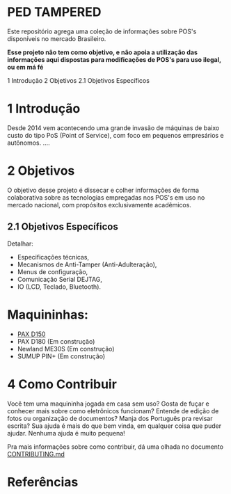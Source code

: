# PED TAMPERED

Este repositório agrega uma coleção de informações sobre POS's disponíveis no mercado Brasileiro. 

**Esse projeto não tem como objetivo, e não apoia a utilização das informações aqui dispostas para modificações de POS's para uso ilegal, ou em má fé**

1 Introdução
2 Objetivos
2.1 Objetivos Específicos



# 1 Introdução

Desde 2014 vem acontecendo uma grande invasão de máquinas de baixo custo do tipo PoS (Point of Service), com foco em pequenos empresários e autônomos.  ....


# 2 Objetivos

O objetivo desse projeto é dissecar e colher informações de forma colaborativa sobre as tecnologias empregadas nos POS's em uso no mercado nacional, com propósitos exclusivamente acadêmicos. 

## 2.1 Objetivos Específicos

Detalhar:

* Especificações técnicas,
* Mecanismos de Anti-Tamper (Anti-Adulteração),
* Menus de configuração,
* Comunicação Serial DEJTAG,
* IO (LCD, Teclado, Bluetooth).

# Maquininhas:

* [PAX D150](PAX-D150.md)
* PAX D180 (Em construção)
* Newland ME30S (Em construção)
* SUMUP PIN+ (Em construção)



# 4 Como Contribuir

Você tem uma maquininha jogada em casa sem uso? Gosta de fuçar e conhecer mais sobre como eletrônicos funcionam? Entende de edição de fotos ou organização de documentos? Manja dos Português pra revisar escrita? Sua ajuda é mais do que bem vinda, em qualquer coisa que puder ajudar. Nenhuma ajuda é muito pequena! 

Pra mais informações sobre como contribuir, dá uma olhada no documento [CONTRIBUTING.md](CONTRIBUTING.md)


# Referências

